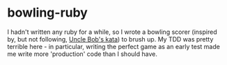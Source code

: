 bowling-ruby
====

I hadn't written any ruby for a while, so I wrote a bowling scorer (inspired by, but not following, <a href="http://butunclebob.com/ArticleS.UncleBob.TheBowlingGameKata">Uncle Bob's kata</a>) to brush up.  My TDD was pretty terrible here - in particular, writing the perfect game as an early test made me write more 'production' code than I should have.
